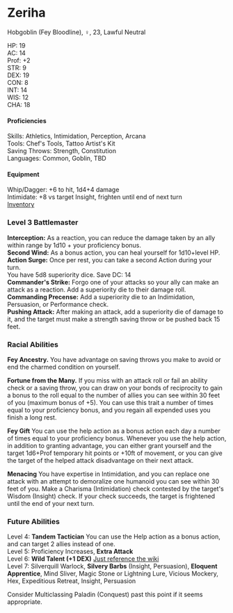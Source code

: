 # Zeriha
Hobgoblin (Fey Bloodline), ♀, 23, Lawful Neutral

HP: 19 \
AC: 14 \
Prof: +2 \
STR: 9 \
DEX: 19 \
CON: 8 \
INT: 14 \
WIS: 12 \
CHA: 18 

#### Proficiencies
Skills: Athletics, Intimidation, Perception, Arcana \
Tools: Chef's Tools, Tattoo Artist's Kit \
Saving Throws: Strength, Constitution \
Languages: Common, Goblin, TBD

#### Equipment
Whip/Dagger: +6 to hit, 1d4+4 damage \
Intimidate: +8 vs target Insight, frighten until end of next turn \
[Inventory](https://docs.google.com/document/d/1XLIGR6VB5ECWMGGvx_LMWwDteXnhBnRwf7b_quBTXDE/edit?usp=sharing)

### Level 3 Battlemaster
**Interception:** As a reaction, you can reduce the damage taken by an ally within range by 1d10 + your proficiency bonus. \
**Second Wind:** As a bonus action, you can heal yourself for 1d10+level HP. \
**Action Surge:** Once per rest, you can take a second Action during your turn. \
You have 5d8 superiority dice. Save DC: 14 \
**Commander's Strike:** Forgo one of your attacks so your ally can make an attack as a reaction. Add a superiority die to their damage roll. \
**Commanding Precense:** Add a superiority die to an Indimidation, Persuasion, or Performance check. \
**Pushing Attack:** After making an attack, add a superiority die of damage to it, and the target must make a strength saving throw or be pushed back 15 feet. 

### Racial Abilities
**Fey Ancestry.** You have advantage on saving throws you make to avoid or end the charmed condition on yourself. 

**Fortune from the Many.** If you miss with an attack roll or fail an ability check or a saving throw, you can draw on your bonds of reciprocity to gain a bonus to the roll equal to the number of allies you can see within 30 feet of you (maximum bonus of +5). You can use this trait a number of times equal to your proficiency bonus, and you regain all expended uses you finish a long rest. 

**Fey Gift** You can use the help action as a bonus action each day a number of times equal to your proficiency bonus. Whenever you use the help action, in addition to granting advantage, you can either grant yourself and the target 1d6+Prof temporary hit points or +10ft of movement, or you can give the target of the helped attack disadvantage on their next attack.

**Menacing** You have expertise in Intimidation, and you can replace one attack with an attempt to demoralize one humanoid you can see within 30 feet of you. Make a Charisma (Intimidation) check contested by the target's Wisdom (Insight) check. If your check succeeds, the target is frightened until the end of your next turn. 

### Future Abilities
Level 4: **Tandem Tactician** You can use the Help action as a bonus action, and can target 2 allies instead of one. \
Level 5: Proficiency Increases, **Extra Attack** \
Level 6: **Wild Talent (+1 DEX)** [Just reference the wiki](http://dnd5e.wikidot.com/feat:wild-talent) \
Level 7: Silverquill Warlock, **Silvery Barbs** (Insight, Persuasion), **Eloquent Apprentice**, Mind Sliver, Magic Stone or Lightning Lure, Vicious Mockery, Hex, Expeditious Retreat, Insight, Persuasion
 
Consider Multiclassing Paladin (Conquest) past this point if it seems appropriate. 
